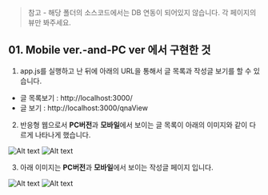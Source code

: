 >참고 - 해당 폴더의 소스코드에서는 DB 연동이 되어있지 않습니다. 각 페이지의 뷰만 봐주세요.
## 01. Mobile ver.-and-PC ver 에서 구현한 것
1. app.js를 실행하고 난 뒤에 아래의 URL을 통해서 글 목록과 작성글 보기를 할 수 있습니다.
- 글 목록보기 : http://localhost:3000/
- 글 보기 : http://localhost:3000/qnaView
2. 반응형 웹으로서 **PC버전**과 **모바일**에서 보이는 글 목록이 아래의 이미지와 같이 다르게 나타나게 했습니다.
           
![Alt text](https://devwebdata2020.s3.ap-northeast-2.amazonaws.com/markdown/qna01/1_wrilistP2.png)
![Alt text](https://devwebdata2020.s3.ap-northeast-2.amazonaws.com/markdown/qna01/1_wrilistM2.png)       

3. 아래 이미지는 **PC버전**과 **모바일**에서 보이는 작성글 페이지 입니다.           
           
![Alt text](https://devwebdata2020.s3.ap-northeast-2.amazonaws.com/markdown/qna01/1_wriviewP2.png)
![Alt text](https://devwebdata2020.s3.ap-northeast-2.amazonaws.com/markdown/qna01/1_wriviewM2.png)
